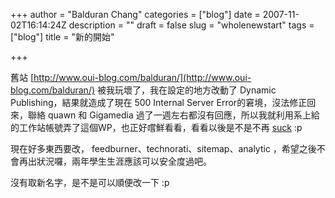 +++
author = "Balduran Chang"
categories = ["blog"]
date = 2007-11-02T16:14:24Z
description = ""
draft = false
slug = "wholenewstart"
tags = ["blog"]
title = "新的開始"

+++


舊站 [http://www.oui-blog.com/balduran/](http://www.oui-blog.com/balduran/) 被我玩壞了，我在設定的地方改動了 Dynamic Publishing，結果就造成了現在 500 Internal Server Error的窘境，沒法修正回來，聯絡 quawn 和 Gigamedia 過了一週左右都沒有回應，所以我就利用系上給的工作站帳號弄了這個WP，也正好嚐鮮看看，看看以後是不是不再 [suck](http://www.cs.nctu.edu.tw/~changcc/wordpress/2007/10/11/my-blog-sucks/ "my blog sucks?") :p

現在好多東西要改， feedburner、technorati、sitemap、analytic ，希望之後不會再出狀況囉，兩年學生生涯應該可以安全度過吧。

沒有取新名字，是不是可以順便改一下 :p

